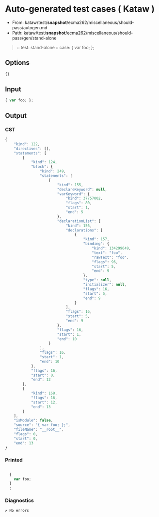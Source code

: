 # Auto-generated test cases ( Kataw )
- From: kataw/test/__snapshot__/ecma262/miscellaneous/should-pass/autogen.md
- Path: kataw/test/__snapshot__/ecma262/miscellaneous/should-pass/gen/stand-alone
> :: test: stand-alone
> :: case: { var foo; };
## Options

`````js
{}
`````
## Input

`````js
{ var foo; };
`````
## Output

### CST

```javascript
{
    "kind": 122,
    "directives": [],
    "statements": [
        {
            "kind": 124,
            "block": {
                "kind": 249,
                "statements": [
                    {
                        "kind": 155,
                        "declareKeyword": null,
                        "varKeyword": {
                            "kind": 37757002,
                            "flags": 80,
                            "start": 1,
                            "end": 5
                        },
                        "declarationList": {
                            "kind": 156,
                            "declarations": [
                                {
                                    "kind": 157,
                                    "binding": {
                                        "kind": 134299649,
                                        "text": "foo",
                                        "rawText": "foo",
                                        "flags": 96,
                                        "start": 5,
                                        "end": 9
                                    },
                                    "type": null,
                                    "initializer": null,
                                    "flags": 16,
                                    "start": 5,
                                    "end": 9
                                }
                            ],
                            "flags": 16,
                            "start": 5,
                            "end": 9
                        },
                        "flags": 16,
                        "start": 1,
                        "end": 10
                    }
                ],
                "flags": 16,
                "start": 1,
                "end": 10
            },
            "flags": 16,
            "start": 0,
            "end": 12
        },
        {
            "kind": 168,
            "flags": 16,
            "start": 12,
            "end": 13
        }
    ],
    "isModule": false,
    "source": "{ var foo; };",
    "fileName": "__root__",
    "flags": 0,
    "start": 0,
    "end": 13
}
```

### Printed

```javascript

  {
    var foo;
  }
  ;

```

### Diagnostics

```javascript
✔ No errors
```

